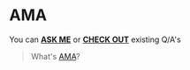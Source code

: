 # AMA

You can **[ASK ME](https://github.com/vitkarpov/ask-me/issues/new)** or **[CHECK OUT](https://github.com/vitkarpov/ask-me/issues?q=is%3Aissue+is%3Aclosed)** existing Q/A's

> What's [AMA](https://en.wikipedia.org/wiki/Reddit#IAmA_and_AMA)?
